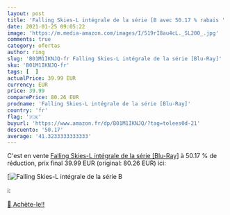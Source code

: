 ```yaml
---
layout: post
title: 'Falling Skies-L intégrale de la série [B avec 50.17 % rabais '
date: 2021-01-25 09:05:22
image: 'https://m.media-amazon.com/images/I/519rI8au4cL._SL200_.jpg'
comments: true
category: ofertas
author: ring
slug: 'B01M1IKNJQ-fr Falling Skies-L intégrale de la série [Blu-Ray]'
sku: 'B01M1IKNJQ-fr'
tags: [  ]
actualPrice: 39.99 EUR
currency: EUR
price: 39.99
comparePrice: 80.26 EUR
prodname: 'Falling Skies-L intégrale de la série [Blu-Ray]'
country: 'fr'
flag: '🇫🇷'
buyurl: 'https://www.amazon.fr/dp/B01M1IKNJQ/?tag=tolees0d-21'
descuento: '50.17'
average: '41.3233333333333'
---
```


C'est en vente [Falling Skies-L intégrale de la série [Blu-Ray]](https://www.amazon.fr/dp/B01M1IKNJQ/?tag=tolees0d-21)  à  50.17 % de réduction, prix final  39.99 EUR (original: 80.26 EUR) ici:

[![Falling Skies-L intégrale de la série [B](https://m.media-amazon.com/images/I/519rI8au4cL._SL200_.jpg)](https://www.amazon.fr/dp/B01M1IKNJQ/?tag=tolees0d-21)

ℹ️:


[🛒 Achète-le!!](https://www.amazon.fr/dp/B01M1IKNJQ/?tag=tolees0d-21)

